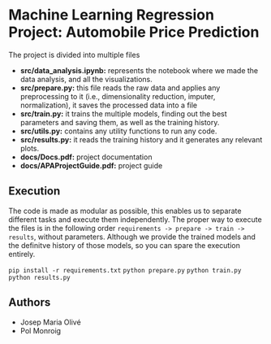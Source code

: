 # Machine Learning Regression Project: Automobile Price Prediction
The project is divided into multiple files
- **src/data_analysis.ipynb:** represents the notebook where we made the data analysis, and all the visualizations.
- **src/prepare.py:** this file reads the raw data and applies any preprocessing to it (i.e., dimensionality reduction, imputer, normalization), it saves the processed data into a file
- **src/train.py:** it trains the multiple models, finding out the best parameters and saving them, as well as the training history.
- **src/utils.py:** contains any utility functions to run any code.
- **src/results.py:** it reads the training history and it generates any relevant plots.
- **docs/Docs.pdf:** project documentation
- **docs/APAProjectGuide.pdf:** project guide

## Execution
The code is made as modular as possible, this enables us to separate different tasks and execute them independently. The proper way to execute the files is in the following order
`requirements -> prepare -> train -> results`, without parameters. Although we provide the trained models and the definitve history of those models, so you can spare the execution entirely.

`pip install -r requirements.txt`
`python prepare.py`
`python train.py`
`python results.py`

## Authors
* Josep Maria Olivé <br>
* Pol Monroig
